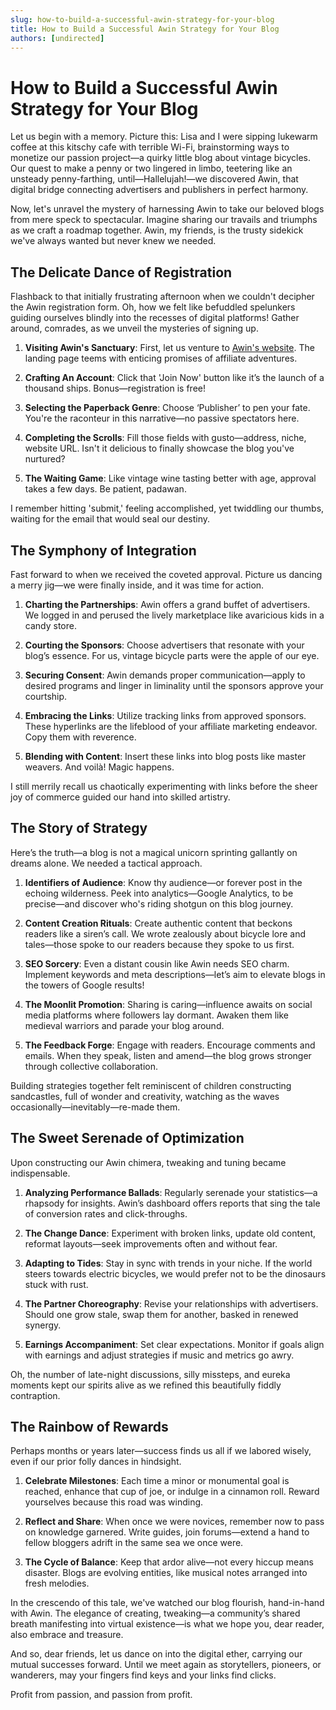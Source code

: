 ```yaml
---
slug: how-to-build-a-successful-awin-strategy-for-your-blog
title: How to Build a Successful Awin Strategy for Your Blog
authors: [undirected]
---
```



# How to Build a Successful Awin Strategy for Your Blog

Let us begin with a memory. Picture this: Lisa and I were sipping lukewarm coffee at this kitschy cafe with terrible Wi-Fi, brainstorming ways to monetize our passion project—a quirky little blog about vintage bicycles. Our quest to make a penny or two lingered in limbo, teetering like an unsteady penny-farthing, until—Hallelujah!—we discovered Awin, that digital bridge connecting advertisers and publishers in perfect harmony.

Now, let's unravel the mystery of harnessing Awin to take our beloved blogs from mere speck to spectacular. Imagine sharing our travails and triumphs as we craft a roadmap together. Awin, my friends, is the trusty sidekick we've always wanted but never knew we needed.

## The Delicate Dance of Registration

Flashback to that initially frustrating afternoon when we couldn't decipher the Awin registration form. Oh, how we felt like befuddled spelunkers guiding ourselves blindly into the recesses of digital platforms! Gather around, comrades, as we unveil the mysteries of signing up.

1. **Visiting Awin's Sanctuary**: First, let us venture to [Awin's website](https://www.awin.com). The landing page teems with enticing promises of affiliate adventures.

2. **Crafting An Account**: Click that 'Join Now' button like it’s the launch of a thousand ships. Bonus—registration is free!

3. **Selecting the Paperback Genre**: Choose ‘Publisher’ to pen your fate. You're the raconteur in this narrative—no passive spectators here.

4. **Completing the Scrolls**: Fill those fields with gusto—address, niche, website URL. Isn't it delicious to finally showcase the blog you've nurtured?

5. **The Waiting Game**: Like vintage wine tasting better with age, approval takes a few days. Be patient, padawan.

I remember hitting 'submit,' feeling accomplished, yet twiddling our thumbs, waiting for the email that would seal our destiny.

## The Symphony of Integration

Fast forward to when we received the coveted approval. Picture us dancing a merry jig—we were finally inside, and it was time for action.

1. **Charting the Partnerships**: Awin offers a grand buffet of advertisers. We logged in and perused the lively marketplace like avaricious kids in a candy store.

2. **Courting the Sponsors**: Choose advertisers that resonate with your blog’s essence. For us, vintage bicycle parts were the apple of our eye.

3. **Securing Consent**: Awin demands proper communication—apply to desired programs and linger in liminality until the sponsors approve your courtship.

4. **Embracing the Links**: Utilize tracking links from approved sponsors. These hyperlinks are the lifeblood of your affiliate marketing endeavor. Copy them with reverence.

5. **Blending with Content**: Insert these links into blog posts like master weavers. And voilà! Magic happens.

I still merrily recall us chaotically experimenting with links before the sheer joy of commerce guided our hand into skilled artistry.  

## The Story of Strategy

Here’s the truth—a blog is not a magical unicorn sprinting gallantly on dreams alone. We needed a tactical approach.

1. **Identifiers of Audience**: Know thy audience—or forever post in the echoing wilderness. Peek into analytics—Google Analytics, to be precise—and discover who's riding shotgun on this blog journey.

2. **Content Creation Rituals**: Create authentic content that beckons readers like a siren’s call. We wrote zealously about bicycle lore and tales—those spoke to our readers because they spoke to us first.

3. **SEO Sorcery**: Even a distant cousin like Awin needs SEO charm. Implement keywords and meta descriptions—let’s aim to elevate blogs in the towers of Google results!

4. **The Moonlit Promotion**: Sharing is caring—influence awaits on social media platforms where followers lay dormant. Awaken them like medieval warriors and parade your blog around.

5. **The Feedback Forge**: Engage with readers. Encourage comments and emails. When they speak, listen and amend—the blog grows stronger through collective collaboration.

Building strategies together felt reminiscent of children constructing sandcastles, full of wonder and creativity, watching as the waves occasionally—inevitably—re-made them.

## The Sweet Serenade of Optimization

Upon constructing our Awin chimera, tweaking and tuning became indispensable.

1. **Analyzing Performance Ballads**: Regularly serenade your statistics—a rhapsody for insights. Awin’s dashboard offers reports that sing the tale of conversion rates and click-throughs.

2. **The Change Dance**: Experiment with broken links, update old content, reformat layouts—seek improvements often and without fear.

3. **Adapting to Tides**: Stay in sync with trends in your niche. If the world steers towards electric bicycles, we would prefer not to be the dinosaurs stuck with rust.

4. **The Partner Choreography**: Revise your relationships with advertisers. Should one grow stale, swap them for another, basked in renewed synergy.

5. **Earnings Accompaniment**: Set clear expectations. Monitor if goals align with earnings and adjust strategies if music and metrics go awry.

Oh, the number of late-night discussions, silly missteps, and eureka moments kept our spirits alive as we refined this beautifully fiddly contraption.

## The Rainbow of Rewards

Perhaps months or years later—success finds us all if we labored wisely, even if our prior folly dances in hindsight.

1. **Celebrate Milestones**: Each time a minor or monumental goal is reached, enhance that cup of joe, or indulge in a cinnamon roll. Reward yourselves because this road was winding.

2. **Reflect and Share**: When once we were novices, remember now to pass on knowledge garnered. Write guides, join forums—extend a hand to fellow bloggers adrift in the same sea we once were.

3. **The Cycle of Balance**: Keep that ardor alive—not every hiccup means disaster. Blogs are evolving entities, like musical notes arranged into fresh melodies.

In the crescendo of this tale, we've watched our blog flourish, hand-in-hand with Awin. The elegance of creating, tweaking—a community’s shared breath manifesting into virtual existence—is what we hope you, dear reader, also embrace and treasure.

And so, dear friends, let us dance on into the digital ether, carrying our mutual successes forward. Until we meet again as storytellers, pioneers, or wanderers, may your fingers find keys and your links find clicks. 

Profit from passion, and passion from profit.